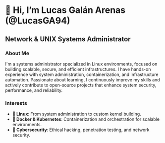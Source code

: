 # 👋 Hi, I’m Lucas Galán Arenas (@LucasGA94)  
## Network & UNIX Systems Administrator 

### About Me  
I'm a systems administrator specialized in Linux environments, focused on building scalable, secure, and efficient infrastructures. I have hands-on experience with system administration, containerization, and infrastructure automation. Passionate about learning, I continuously improve my skills and actively contribute to open-source projects that enhance system security, performance, and reliability.

### Interests  
- **🐧 Linux**: From system administration to custom kernel building.
- **🐳 Docker & Kubernetes**: Containerization and orchestration for scalable environments.
- **🔐 Cybersecurity**: Ethical hacking, penetration testing, and network security.
